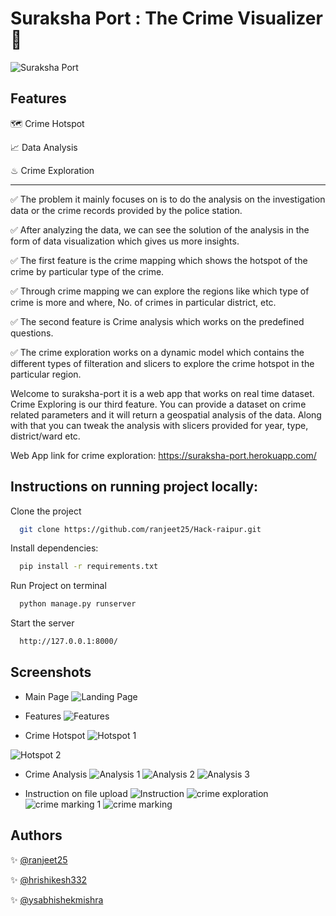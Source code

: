
# Suraksha Port : The Crime Visualizer 🔰





![Suraksha Port](https://raw.githubusercontent.com/ranjeet25/Hack-raipur/main/Screenshots/Suraksha%20port%20logo.png)




## Features

🗺 Crime Hotspot

📈 Data Analysis

♨ Crime Exploration









-----




✅ The problem it mainly focuses on is to do the analysis on the investigation data or the crime records provided by the police station.  

✅ After analyzing the data, we can see the solution of the analysis in the form of data visualization which gives us more insights.  

✅ The first feature is the crime mapping which shows the hotspot of the crime by particular type of the crime.  

✅ Through crime mapping we can explore the regions like which type of crime is more and where, No. of crimes in particular district, etc.  

✅ The second feature is Crime analysis which works on the predefined questions.

✅ The crime exploration works on a dynamic model which contains the different types of filteration and slicers to explore the crime hotspot in the particular region.  

Welcome to suraksha-port it is a web app that works on real time dataset. Crime Exploring is our third feature. You can provide a dataset on crime related parameters and it will return a geospatial analysis of the data. Along with that you can tweak the analysis with slicers provided for year, type, district/ward etc.

Web App link for crime exploration: https://suraksha-port.herokuapp.com/

## Instructions on running project locally:

Clone the project

```bash
  git clone https://github.com/ranjeet25/Hack-raipur.git
```

Install dependencies:

```bash
  pip install -r requirements.txt
```

Run Project on terminal

```bash
  python manage.py runserver
```

Start the server

```bash
  http://127.0.0.1:8000/
```


## Screenshots


- Main Page
![Landing Page](https://raw.githubusercontent.com/ranjeet25/Hack-raipur/main/Screenshots/landing1.png)


- Features
![Features](https://raw.githubusercontent.com/ranjeet25/Hack-raipur/main/Screenshots/features.png)

- Crime Hotspot
![Hotspot 1](https://raw.githubusercontent.com/ranjeet25/Hack-raipur/main/Screenshots/crime%20hotspot%201.png)


![Hotspot 2](https://raw.githubusercontent.com/ranjeet25/Hack-raipur/main/Screenshots/crime%20hotspot%202.png)


- Crime Analysis
![Analysis 1](https://raw.githubusercontent.com/ranjeet25/Hack-raipur/main/Screenshots/data%20visual.png)
![Analysis 2](https://raw.githubusercontent.com/ranjeet25/Hack-raipur/main/Screenshots/analysis%201.png)
![Analysis 3](https://raw.githubusercontent.com/ranjeet25/Hack-raipur/main/Screenshots/analysis%202.png)

- Instruction on file upload
![Instruction](https://raw.githubusercontent.com/ranjeet25/Hack-raipur/main/Screenshots/Instructions.png)
![crime exploration](https://raw.githubusercontent.com/ranjeet25/Hack-raipur/main/Screenshots/crime%20exploration%201.png)
![crime marking 1](https://raw.githubusercontent.com/ranjeet25/Hack-raipur/main/Screenshots/crime%20markers.png)
![crime marking](https://raw.githubusercontent.com/ranjeet25/Hack-raipur/main/Screenshots/crime%20markers%20(2).png)


## Authors

✨ [@ranjeet25](https://www.github.com/ranjeet25)

✨ [@hrishikesh332](https://www.github.com/hrishikesh332)

✨ [@ysabhishekmishra](https://www.github.com/ysabhishekmishra)




